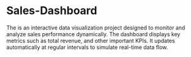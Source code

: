 # Sales-Dashboard
The is an interactive data visualization project designed to monitor and analyze sales performance dynamically. The dashboard displays key metrics such as total revenue, and other important KPIs. It updates automatically at regular intervals to simulate real-time data flow.

